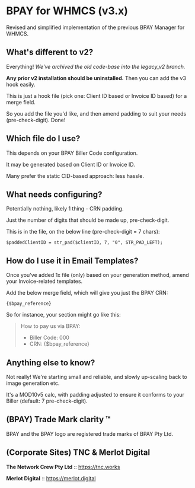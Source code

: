 # BPAY for WHMCS (v3.x)

Revised and simplified implementation of the previous BPAY Manager for WHMCS.

## What's different to v2?

Everything! _We've archived the old code-base into the legacy_v2 branch._

**Any prior v2 installation should be uninstalled.** Then you can add the v3 hook easily.

This is just a hook file (pick one: Client ID based or Invoice ID based) for a merge field.

So you add the file you'd like, and then amend padding to suit your needs (pre-check-digit). Done!

## Which file do I use?

This depends on your BPAY Biller Code configuration.

It may be generated based on Client ID or Invoice ID.

Many prefer the static CID-based approach: less hassle.

## What needs configuring?

Potentially nothing, likely 1 thing - CRN padding.

Just the number of digits that should be made up, pre-check-digit. 

This is in the file, on the below line (pre-check-digit = 7 chars):

    $paddedClientID = str_pad($clientID, 7, "0", STR_PAD_LEFT);

## How do I use it in Email Templates?

Once you've added 1x file (only) based on your generation method, amend your Invoice-related templates.

Add the below merge field, which will give you just the BPAY CRN:

    {$bpay_reference}

So for instance, your section might go like this:

> How to pay us via BPAY:
>
> - Biller Code: 000
> - CRN: {$bpay_reference}

## Anything else to know?

Not really! We're starting small and reliable, and slowly up-scaling back to image generation etc.

It's a MOD10v5 calc, with padding adjusted to ensure it conforms to your Biller (default: 7 pre-check-digit).

## (BPAY) Trade Mark clarity ™

BPAY and the BPAY logo are registered trade marks of BPAY Pty Ltd.

## (Corporate Sites) TNC & Merlot Digital

**The Network Crew Pty Ltd** :: https://tnc.works

**Merlot Digital** :: https://merlot.digital

